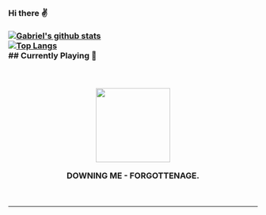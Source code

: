 ### Hi there :v: <br><br>[![Gabriel's github stats](https://github-readme-stats.vercel.app/api?username=gajalves&show_icons=true&theme=dark)](https://github.com/anuraghazra/github-readme-stats)<br>[![Top Langs](https://github-readme-stats.vercel.app/api/top-langs/?username=gajalves&layout=compact&theme=dark)](https://github.com/anuraghazra/github-readme-stats)<br> ## Currently Playing :musical_note: <br><p align="center"><br><br><img width="150" src="https://i.scdn.co/image/ab67616d0000b273272754c3ec133f6d4609fcb4"></p><p align="center"> DOWNING ME - FORGOTTENAGE. </p><br> 
---